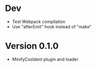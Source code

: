 # Dev
- Test Webpack compilation
- Use "afterEmit" hook instead of "make"

# Version 0.1.0
- MinifyCssIdent plugin and loader
